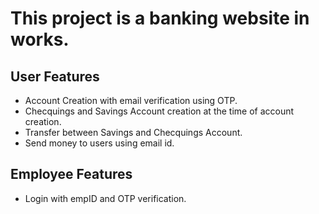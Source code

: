 <h1><italic>This project is a banking website in works.</italic></h1>

<h2>User Features</h2>

<ul>
    <li>Account Creation with email verification using OTP.</li>
    <li>Checquings and Savings Account creation at the time of account creation.</li>
    <li>Transfer between Savings and Checquings Account.</li>
    <li>Send money to users using email id.</li>
</ul>

<h2>Employee Features</h2>
<ul>
    <li>Login with empID and OTP verification.</li>
</ul>